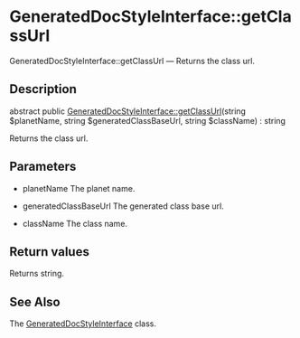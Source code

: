 GeneratedDocStyleInterface::getClassUrl
================

GeneratedDocStyleInterface::getClassUrl — Returns the class url.

Description
---------------


abstract public [GeneratedDocStyleInterface::getClassUrl](https://github.com/lingtalfi/DocTools/blob/master/doc/api/DocTools/GeneratedDocStyle/GeneratedDocStyleInterface/getClassUrl.md)(string $planetName, string $generatedClassBaseUrl, string $className) : string




Returns the class url.




Parameters
--------------


- planetName
    The planet name.

- generatedClassBaseUrl
    The generated class base url.

- className
    The class name.


Return values
----------------

Returns string.









See Also
-----------

The [GeneratedDocStyleInterface](https://github.com/lingtalfi/DocTools/blob/master/doc/api/DocTools/GeneratedDocStyle/GeneratedDocStyleInterface.md) class.
